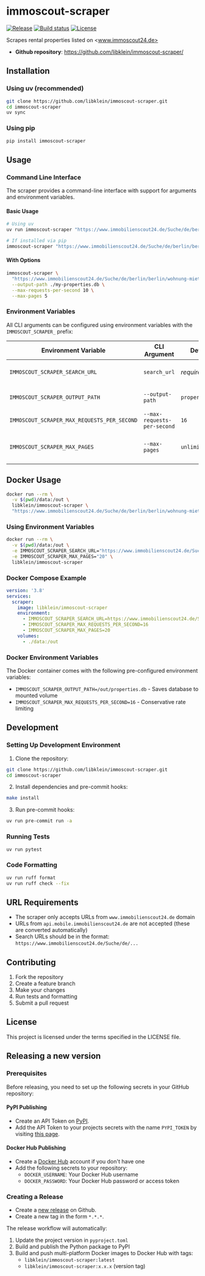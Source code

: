 # immoscout-scraper

[![Release](https://img.shields.io/github/v/release/libklein/immoscout-scraper)](https://img.shields.io/github/v/release/libklein/immoscout-scraper)
[![Build status](https://img.shields.io/github/actions/workflow/status/libklein/immoscout-scraper/main.yml?branch=main)](https://github.com/libklein/immoscout-scraper/actions/workflows/main.yml?query=branch%3Amain)
[![License](https://img.shields.io/github/license/libklein/immoscout-scraper)](https://img.shields.io/github/license/libklein/immoscout-scraper)

Scrapes rental properties listed on <www.immoscout24.de>

- **Github repository**: <https://github.com/libklein/immoscout-scraper/>

## Installation

### Using uv (recommended)

```bash
git clone https://github.com/libklein/immoscout-scraper.git
cd immoscout-scraper
uv sync
```

### Using pip

```bash
pip install immoscout-scraper
```

## Usage

### Command Line Interface

The scraper provides a command-line interface with support for arguments and environment variables.

#### Basic Usage

```bash
# Using uv
uv run immoscout-scraper "https://www.immobilienscout24.de/Suche/de/berlin/berlin/wohnung-mieten"

# If installed via pip
immoscout-scraper "https://www.immobilienscout24.de/Suche/de/berlin/berlin/wohnung-mieten"
```

#### With Options

```bash
immoscout-scraper \
  "https://www.immobilienscout24.de/Suche/de/berlin/berlin/wohnung-mieten" \
  --output-path ./my-properties.db \
  --max-requests-per-second 10 \
  --max-pages 5
```

### Environment Variables

All CLI arguments can be configured using environment variables with the `IMMOSCOUT_SCRAPER_` prefix:

| Environment Variable | CLI Argument | Default | Description |
|---------------------|--------------|---------|-------------|
| `IMMOSCOUT_SCRAPER_SEARCH_URL` | `search_url` | *required* | ImmoScout24 search URL to scrape |
| `IMMOSCOUT_SCRAPER_OUTPUT_PATH` | `--output-path` | `properties.db` | Path to SQLite database file |
| `IMMOSCOUT_SCRAPER_MAX_REQUESTS_PER_SECOND` | `--max-requests-per-second` | `16` | Rate limit for API requests |
| `IMMOSCOUT_SCRAPER_MAX_PAGES` | `--max-pages` | `unlimited` | Maximum number of pages to scrape |

## Docker Usage

```bash
docker run --rm \
  -v $(pwd)/data:/out \
  libklein/immoscout-scraper \
  "https://www.immobilienscout24.de/Suche/de/berlin/berlin/wohnung-mieten"
```

### Using Environment Variables

```bash
docker run --rm \
  -v $(pwd)/data:/out \
  -e IMMOSCOUT_SCRAPER_SEARCH_URL="https://www.immobilienscout24.de/Suche/de/berlin/berlin/wohnung-mieten" \
  -e IMMOSCOUT_SCRAPER_MAX_PAGES="20" \
  libklein/immoscout-scraper
```

### Docker Compose Example

```yaml
version: '3.8'
services:
  scraper:
    image: libklein/immoscout-scraper
    environment:
      - IMMOSCOUT_SCRAPER_SEARCH_URL=https://www.immobilienscout24.de/Suche/de/berlin/berlin/wohnung-mieten
      - IMMOSCOUT_SCRAPER_MAX_REQUESTS_PER_SECOND=16
      - IMMOSCOUT_SCRAPER_MAX_PAGES=20
    volumes:
      - ./data:/out
```

### Docker Environment Variables

The Docker container comes with the following pre-configured environment variables:

- `IMMOSCOUT_SCRAPER_OUTPUT_PATH=/out/properties.db` - Saves database to mounted volume
- `IMMOSCOUT_SCRAPER_MAX_REQUESTS_PER_SECOND=16` - Conservative rate limiting

## Development

### Setting Up Development Environment

1. Clone the repository:
```bash
git clone https://github.com/libklein/immoscout-scraper.git
cd immoscout-scraper
```

2. Install dependencies and pre-commit hooks:
```bash
make install
```

3. Run pre-commit hooks:
```bash
uv run pre-commit run -a
```

### Running Tests

```bash
uv run pytest
```

### Code Formatting

```bash
uv run ruff format
uv run ruff check --fix
```

## URL Requirements

- The scraper only accepts URLs from `www.immobilienscout24.de` domain
- URLs from `api.mobile.immobilienscout24.de` are not accepted (these are converted automatically)
- Search URLs should be in the format: `https://www.immobilienscout24.de/Suche/de/...`

## Contributing

1. Fork the repository
2. Create a feature branch
3. Make your changes
4. Run tests and formatting
5. Submit a pull request

## License

This project is licensed under the terms specified in the LICENSE file.

## Releasing a new version

### Prerequisites

Before releasing, you need to set up the following secrets in your GitHub repository:

#### PyPI Publishing
- Create an API Token on [PyPI](https://pypi.org/).
- Add the API Token to your projects secrets with the name `PYPI_TOKEN` by visiting [this page](https://github.com/libklein/immoscout-scraper/settings/secrets/actions/new).

#### Docker Hub Publishing
- Create a [Docker Hub](https://hub.docker.com/) account if you don't have one
- Add the following secrets to your repository:
  - `DOCKER_USERNAME`: Your Docker Hub username
  - `DOCKER_PASSWORD`: Your Docker Hub password or access token

### Creating a Release

- Create a [new release](https://github.com/libklein/immoscout-scraper/releases/new) on Github.
- Create a new tag in the form `*.*.*`.

The release workflow will automatically:
1. Update the project version in `pyproject.toml`
2. Build and publish the Python package to PyPI
3. Build and push multi-platform Docker images to Docker Hub with tags:
   - `libklein/immoscout-scraper:latest`
   - `libklein/immoscout-scraper:x.x.x` (version tag)
